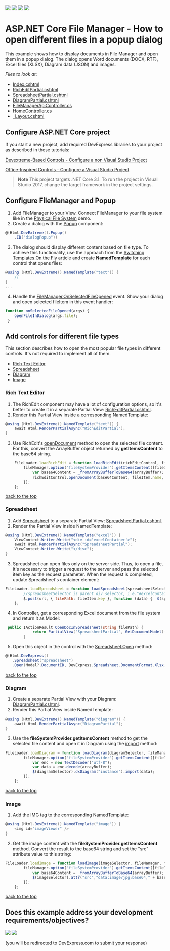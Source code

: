 <!-- default badges list -->
![](https://img.shields.io/endpoint?url=https://codecentral.devexpress.com/api/v1/VersionRange/231054628/20.1.3%2B)
[![](https://img.shields.io/badge/Open_in_DevExpress_Support_Center-FF7200?style=flat-square&logo=DevExpress&logoColor=white)](https://supportcenter.devexpress.com/ticket/details/T849071)
[![](https://img.shields.io/badge/📖_How_to_use_DevExpress_Examples-e9f6fc?style=flat-square)](https://docs.devexpress.com/GeneralInformation/403183)
[![](https://img.shields.io/badge/💬_Leave_Feedback-feecdd?style=flat-square)](#does-this-example-address-your-development-requirementsobjectives)
<!-- default badges end -->
# ASP.NET Core File Manager - How to open different files in a popup dialog

This example shows how to display documents in File Manager and open them in a popup dialog. The dialog opens Word documents (DOCX, RTF), Excel files (XLSX), Diagram data (JSON) and images.

*Files to look at*:

* [Index.cshtml](./CS/FileManagerOpenDocuments/Views/Home/Index.cshtml)
* [RichEditPartial.cshtml](./CS/FileManagerOpenDocuments/Views/Home/RichEditPartial.cshtml)
* [SpreadsheetPartial.cshtml](./CS/FileManagerOpenDocuments/Views/Home/SpreadsheetPartial.cshtml)
* [DiagramPartial.cshtml](./CS/FileManagerOpenDocuments/Views/Home/DiagramPartial.cshtml)
* [FileManagerApiController.cs](./CS/FileManagerOpenDocuments/Controllers/FileManagerApiController.cs)
* [HomeController.cs](./CS/FileManagerOpenDocuments/Controllers/HomeController.cs)
* [_Layout.cshtml](./CS/FileManagerOpenDocuments/Views/Shared/_Layout.cshtml)

## Configure ASP.NET Core project
 If you start a new project, add required DevExpress libraries to your project as described in these tutorials:

[Devextreme-Based Controls - Configure a non Visual Studio Project](https://docs.devexpress.com/AspNetCore/401027/devextreme-based-controls/get-started/configure-a-non-visual-studio-project)

[Office-Inspired Controls - Configure a Visual Studio Project](https://docs.devexpress.com/AspNetCore/400321/office-inspired-controls/get-started/configure-a-visual-studio-project)

> **Note** This project targets .NET Core 3.1. To run the project in Visual Studio 2017, change the target framework in the project settings.
## Configure FileManager and Popup
1) Add FileManager to your View. Connect FileManager to your file system like in the [Physical File System](https://demos.devexpress.com/ASPNetCore/Demo/FileManager/BindingToFileSystem/) demo. 
2) Create a dialog with the [Popup](https://js.devexpress.com/Demos/WidgetsGallery/Demo/Popup/Overview/jQuery/Light/) component:
```cs
@(Html.DevExtreme().Popup()
    .ID("dialogPopup"))
```
3) The dialog should display different content based on file type. To achieve this functionality, use the approach from the [Switching Templates On the Fly](https://js.devexpress.com/Documentation/Guide/Widgets/Popup/Customize_the_Appearance/Customize_the_Content/#Switching_Templates_On_the_Fly) article and create **NamedTemplate** for each control that opens files:
```cs
@using (Html.DevExtreme().NamedTemplate("text")) {
    //
}
...
``` 
4) Handle the [FileManager.OnSelectedFileOpened](https://js.devexpress.com/Documentation/ApiReference/UI_Widgets/dxFileManager/Configuration/#onSelectedFileOpened) event. Show your dialog and open selected fileItem in this event handler: 
```js
function onSelectedFileOpened(args) {
    openFileInDialog(args.file);
 }
```
## Add controls for different file types

This section describes how to open the most popular file types in different controls. It's not required to implement all of them. 

- [Rich Text Editor](#Rich-Text-Editor)
- [Spreadsheet](#Spreadsheet)
- [Diagram](#Diagram)
- [Image](#Image)

### Rich Text Editor
1) The RichEdit component may have a lot of configuration options, so it's better to create it in a separate Partial View: [RichEditPartial.cshtml](./CS/FileManagerOpenDocuments/Views/Home/RichEditPartial.cshtml).
2) Render this Partial View inside a corresponding NamedTemplate: 
```cs
@using (Html.DevExtreme().NamedTemplate("text")) {
    await Html.RenderPartialAsync("RichEditPartial");
}
```
3) Use RichEdit's [openDocument](https://docs.devexpress.com/AspNetCore/js-DevExpress.RichEdit.RichEdit#js_devexpress_richedit_richedit_opendocument) method to open the selected file content. For this, convert the ArrayBuffer object returned by **getItemsContent** to the base64 string.
```js
    FileLoader.loadRichEdit = function loadRichEdit(richEditControl, fileManager, fileItem, documentFormat) {
		fileManager.option("fileSystemProvider").getItemsContent([fileItem]).done(function (arrayBuffer) {
			var base64Content = _fromArrayBufferToBase64(arrayBuffer);
			richEditControl.openDocument(base64Content, fileItem.name, documentFormat);
		});
	};
```
[back to the top](#Add-controls-for-different-file-types)

### Spreadsheet
1) Add [Spreadsheet](https://docs.devexpress.com/AspNetCore/401031/office-inspired-controls/get-started/add-controls-to-a-project#spreadsheet) to a separate Partial View: [SpreadsheetPartial.cshtml](./CS/FileManagerOpenDocuments/Views/Home/SpreadsheetPartial.cshtml). 
2) Render the Partial View inside NamedTemplate:
```cs
@using (Html.DevExtreme().NamedTemplate("excel")) {
    ViewContext.Writer.Write("<div id='excelContainer'>");
    await Html.RenderPartialAsync("SpreadsheetPartial");
    ViewContext.Writer.Write("</div>");
}
```
3) Spreadsheet can open files only on the server side. Thus, to open a file, it's necessary to trigger a request to the server and pass the selected item key as the request parameter. When the request is completed, update Spreadsheet's container element:
```js
FileLoader.loadSpreadsheet = function loadSpreadsheet(spreadsheetSelector, url, fileItem) {
        //spreadsheetSelector is parent div selector, i.e."#excelContainer"
	    $.post(url, { filePath: fileItem.key }, function (data) {  $(spreadsheetSelector).html(data);  });
	};
```
4) In Controller, get a corresponding Excel document from the file system and return it as Model:
```cs
 public IActionResult OpenDocInSpreadsheet(string filePath) {
            return PartialView("SpreadsheetPartial", GetDocumentModel(filePath));
        }
```
5) Open this object in the control with the [Spreadsheet.Open](https://docs.devexpress.com/AspNetCore/DevExpress.AspNetCore.Spreadsheet.SpreadsheetBuilder.Open.overloads) method:
```cs
@(Html.DevExpress()
   .Spreadsheet("spreadsheet")
   .Open(Model?.DocumentID, DevExpress.Spreadsheet.DocumentFormat.Xlsx, () => { return Model?.FileBytes; }))
```
[back to the top](#Add-controls-for-different-file-types)
### Diagram
1) Create a separate Partial View with your Diagram: [DiagramPartial.cshtml](./CS/FileManagerOpenDocuments/Views/Home/DiagramPartial.cshtml).
2) Render this Partial View inside NamedTemplate:
```cs
@using (Html.DevExtreme().NamedTemplate("diagram")) {
    await Html.RenderPartialAsync("DiagramPartial");
}
```
3) Use the **fileSystemProvider.getItemsContent** method to get the selected file content and open it in Diagram using the [import](https://js.devexpress.com/Documentation/ApiReference/UI_Widgets/dxDiagram/Methods/#importdata_updateExistingItemsOnly) method:
```js
FileLoader.loadDiagram = function loadDiagram(diagramSelector, fileManager, fileItem) {
		fileManager.option("fileSystemProvider").getItemsContent([fileItem]).done(function (arrayBuffer) {
			var enc = new TextDecoder("utf-8");
			var data = enc.decode(arrayBuffer);
			$(diagramSelector).dxDiagram("instance").import(data);
		});
    };
```
[back to the top](#Add-controls-for-different-file-types)

### Image
1) Add the IMG tag to the corresponding NamedTemplate:
```cs
@using (Html.DevExtreme().NamedTemplate("image")) {
    <img id="imageViewer" />
}
```
2) Get the image content with the **fileSystemProvider.getItemsContent** method. Convert the result to the base64 string and set the "src" attribute value to this string:
```js
FileLoader.loadImage = function loadImage(imageSelector, fileManager, fileItem) {
	    fileManager.option("fileSystemProvider").getItemsContent([fileItem]).done(function (arrayBuffer) {
	        var base64Content = _fromArrayBufferToBase64(arrayBuffer);
	        $(imageSelector).attr("src","data:image/jpg;base64," + base64Content);
		});
	};
```  
[back to the top](#Add-controls-for-different-file-types)
<!-- feedback -->
## Does this example address your development requirements/objectives?

[<img src="https://www.devexpress.com/support/examples/i/yes-button.svg"/>](https://www.devexpress.com/support/examples/survey.xml?utm_source=github&utm_campaign=ASP.NET-Core-File-Manager-How-to-open-documents&~~~was_helpful=yes) [<img src="https://www.devexpress.com/support/examples/i/no-button.svg"/>](https://www.devexpress.com/support/examples/survey.xml?utm_source=github&utm_campaign=ASP.NET-Core-File-Manager-How-to-open-documents&~~~was_helpful=no)

(you will be redirected to DevExpress.com to submit your response)
<!-- feedback end -->
